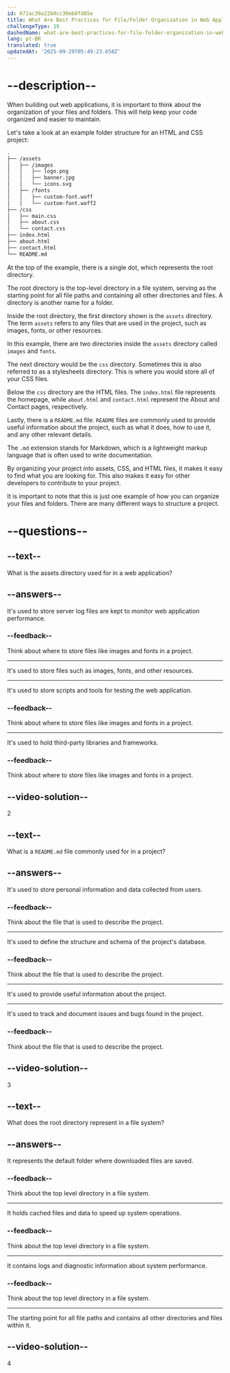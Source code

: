 ```yaml
---
id: 672ac39a22b0cc30eb8fd65e
title: What Are Best Practices for File/Folder Organization in Web Applications?
challengeType: 19
dashedName: what-are-best-practices-for-file-folder-organization-in-web-applications
lang: pt-BR
translated: true
updatedAt: '2025-09-29T05:49:23.658Z'
---
```


# --description--

When building out web applications, it is important to think about the organization of your files and folders. This will help keep your code organized and easier to maintain.

Let's take a look at an example folder structure for an HTML and CSS project:

```bash
.
├── /assets
│   ├── /images
│   │   ├── logo.png
│   │   ├── banner.jpg
│   │   └── icons.svg
│   ├── /fonts
│   │   ├── custom-font.woff
│   │   └── custom-font.woff2
├── /css
│   ├── main.css
│   ├── about.css
│   └── contact.css
├── index.html
├── about.html
├── contact.html
└── README.md
```

At the top of the example, there is a single dot, which represents the root directory.

The root directory is the top-level directory in a file system, serving as the starting point for all file paths and containing all other directories and files. A directory is another name for a folder.

Inside the root directory, the first directory shown is the `assets` directory. The term `assets` refers to any files that are used in the project, such as images, fonts, or other resources.

In this example, there are two directories inside the `assets` directory called `images` and `fonts`.

The next directory would be the `css` directory. Sometimes this is also referred to as a stylesheets directory. This is where you would store all of your CSS files.

Below the `css` directory are the HTML files. The `index.html` file represents the homepage, while `about.html` and `contact.html` represent the About and Contact pages, respectively.

Lastly, there is a `README.md` file. `README` files are commonly used to provide useful information about the project, such as what it does, how to use it, and any other relevant details.

The `.md` extension stands for Markdown, which is a lightweight markup language that is often used to write documentation.

By organizing your project into assets, CSS, and HTML files, it makes it easy to find what you are looking for. This also makes it easy for other developers to contribute to your project.

It is important to note that this is just one example of how you can organize your files and folders. There are many different ways to structure a project.

# --questions--

## --text--

What is the assets directory used for in a web application?

## --answers--

It's used to store server log files are kept to monitor web application performance.

### --feedback--

Think about where to store files like images and fonts in a project.

---

It's used to store files such as images, fonts, and other resources.

---

It's used to store scripts and tools for testing the web application.

### --feedback--

Think about where to store files like images and fonts in a project.

---

It's used to hold third-party libraries and frameworks.

### --feedback--

Think about where to store files like images and fonts in a project.

## --video-solution--

2

## --text--

What is a `README.md` file commonly used for in a project?

## --answers--

It's used to store personal information and data collected from users.

### --feedback--

Think about the file that is used to describe the project.

---

It's used to define the structure and schema of the project's database.

### --feedback--

Think about the file that is used to describe the project.

---

It's used to provide useful information about the project.

---

It's used to track and document issues and bugs found in the project.

### --feedback--

Think about the file that is used to describe the project.

## --video-solution--

3

## --text--

What does the root directory represent in a file system?

## --answers--

It represents the default folder where downloaded files are saved.

### --feedback--

Think about the top level directory in a file system.

---

It holds cached files and data to speed up system operations.

### --feedback--

Think about the top level directory in a file system.

---

It contains logs and diagnostic information about system performance.

### --feedback--

Think about the top level directory in a file system.

---

The starting point for all file paths and contains all other directories and files within it.

## --video-solution--

4
